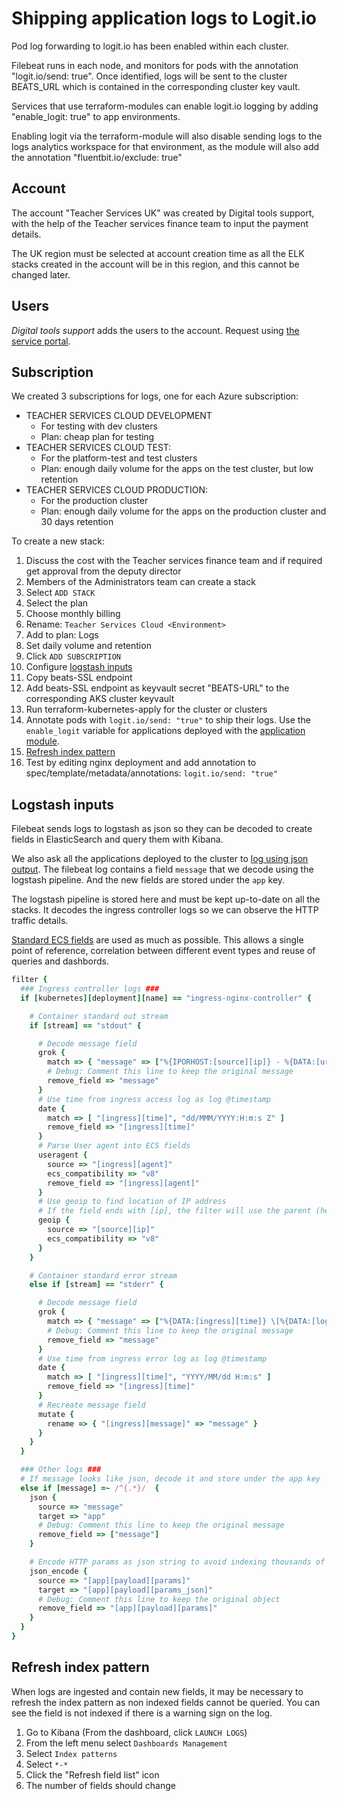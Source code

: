 # Shipping application logs to Logit.io

Pod log forwarding to logit.io has been enabled within each cluster.

Filebeat runs in each node, and monitors for pods with the annotation "logit.io/send: true".
Once identified, logs will be sent to the cluster BEATS_URL which is contained in the corresponding cluster key vault.

Services that use terraform-modules can enable logit.io logging by adding "enable_logit: true" to app environments.

Enabling logit via the terraform-module will also disable sending logs to the logs analytics workspace for that environment,
as the module will also add the annotation "fluentbit.io/exclude: true"

## Account
The account "Teacher Services UK" was created by Digital tools support, with the help of the Teacher services finance team to input the payment details.

The UK region must be selected at account creation time as all the ELK stacks created in the account will be in this region, and this cannot be changed later.

## Users
*Digital tools support* adds the users to the account. Request using [the service portal](https://dfe.service-now.com.mcas.ms/serviceportal?id=sc_cat_item&sys_id=45717cc71b02e1904f999978b04bcb61).

## Subscription
We created 3 subscriptions for logs, one for each Azure subscription:
- TEACHER SERVICES CLOUD DEVELOPMENT
    - For testing with dev clusters
    - Plan: cheap plan for testing
- TEACHER SERVICES CLOUD TEST:
    - For the platform-test and test clusters
    - Plan: enough daily volume for the apps on the test cluster, but low retention
- TEACHER SERVICES CLOUD PRODUCTION:
    - For the production cluster
    - Plan: enough daily volume for the apps on the production cluster and 30 days retention

To create a new stack:
1. Discuss the cost with the Teacher services finance team and if required get approval from the deputy director
1. Members of the Administrators team can create a stack
1. Select `ADD STACK`
1. Select the plan
1. Choose monthly billing
1. Rename: `Teacher Services Cloud <Environment>`
1. Add to plan: Logs
1. Set daily volume and retention
1. Click `ADD SUBSCRIPTION`
1. Configure [logstash inputs](#logstash-inputs)
1. Copy beats-SSL endpoint
1. Add beats-SSL endpoint as keyvault secret "BEATS-URL" to the corresponding AKS cluster keyvault
1. Run terraform-kubernetes-apply for the cluster or clusters
1. Annotate pods with `logit.io/send: "true"` to ship their logs. Use the `enable_logit` variable for applications deployed with the [application module](https://github.com/DFE-Digital/terraform-modules/tree/main/aks/application).
1. [Refresh index pattern](#refresh-index-pattern)
1. Test by editing nginx deployment and add annotation to spec/template/metadata/annotations: `logit.io/send: "true"`

## Logstash inputs
Filebeat sends logs to logstash as json so they can be decoded to create fields in ElasticSearch and query them with Kibana.

We also ask all the applications deployed to the cluster to [log using json output](https://technical-guidance.education.gov.uk/infrastructure/monitoring/logit/#logit-io). The filebeat log contains a field `message` that we decode using the logstash pipeline. And the new fields are stored under the `app` key.

The logstash pipeline is stored here and must be kept up-to-date on all the stacks. It decodes the ingress controller logs so we can observe the HTTP traffic details.

[Standard ECS fields](https://www.elastic.co/guide/en/ecs/current/ecs-field-reference.html) are used as much as possible. This allows a single point of reference, correlation between different event types and reuse of queries and dashbords.

```ruby
filter {
  ### Ingress controller logs ###
  if [kubernetes][deployment][name] == "ingress-nginx-controller" {

    # Container standard out stream
    if [stream] == "stdout" {

      # Decode message field
      grok {
        match => { "message" => ["%{IPORHOST:[source][ip]} - %{DATA:[url][username]} \[%{HTTPDATE:[ingress][time]}\] \"%{WORD:[http][request][method]} %{DATA:[url][original]} HTTP/%{NUMBER:[http][version]}\" %{NUMBER:[http][response][status_code]} %{NUMBER:[http][response][body][bytes]} \"%{DATA:[http][request][referrer]}\" \"%{DATA:[ingress][agent]}\" %{NUMBER:[http][request][bytes]} %{NUMBER:[ingress][request_time]} \[%{DATA:[ingress][proxy][upstream][name]}\] \[%{DATA:[ingress][proxy][alternative_upstream_name]}\] %{NOTSPACE:[ingress][upstream][addr]} %{NUMBER:[ingress][upstream][response][length]} %{NUMBER:[ingress][upstream][response][time]} %{NUMBER:[ingress][upstream][status]} %{NOTSPACE:[http][request][id]}"] }
        # Debug: Comment this line to keep the original message
        remove_field => "message"
      }
      # Use time from ingress access log as log @timestamp
      date {
        match => [ "[ingress][time]", "dd/MMM/YYYY:H:m:s Z" ]
        remove_field => "[ingress][time]"
      }
      # Parse User agent into ECS fields
      useragent {
        source => "[ingress][agent]"
        ecs_compatibility => "v8"
        remove_field => "[ingress][agent]"
      }
      # Use geoip to find location of IP address
      # If the field ends with [ip], the filter will use the parent (here [source]) as a target
      geoip {
        source => "[source][ip]"
        ecs_compatibility => "v8"
      }
    }

    # Container standard error stream
    else if [stream] == "stderr" {

      # Decode message field
      grok {
        match => { "message" => ["%{DATA:[ingress][time]} \[%{DATA:[log][level]}\] %{NUMBER:[ingress][pid]}#%{NUMBER:[ingress][tid]}: (\*%{NUMBER:[ingress][connection_id]} )?%{GREEDYDATA:[ingress][message]}"] }
        # Debug: Comment this line to keep the original message
        remove_field => "message"
      }
      # Use time from ingress error log as log @timestamp
      date {
        match => [ "[ingress][time]", "YYYY/MM/dd H:m:s" ]
        remove_field => "[ingress][time]"
      }
      # Recreate message field
      mutate {
        rename => { "[ingress][message]" => "message" }
      }
    }
  }

  ### Other logs ###
  # If message looks like json, decode it and store under the app key
  else if [message] =~ /^{.*}/  {
    json {
      source => "message"
      target => "app"
      # Debug: Comment this line to keep the original message
      remove_field => ["message"]
    }

    # Encode HTTP params as json string to avoid indexing thousands of fields
    json_encode {
      source => "[app][payload][params]"
      target => "[app][payload][params_json]"
      # Debug: Comment this line to keep the original object
      remove_field => "[app][payload][params]"
    }
  }
}
```

## Refresh index pattern
When logs are ingested and contain new fields, it may be necessary to refresh the index pattern as non indexed fields cannot be queried. You can see the field is not indexed if there is a warning sign on the log.

1. Go to Kibana (From the dashboard, click `LAUNCH LOGS`)
1. From the left menu select `Dashboards Management`
1. Select `Index patterns`
1. Select `*-*`
1. Click the "Refresh field list" icon
1. The number of fields should change
